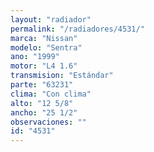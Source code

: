 ```yaml
---
layout: "radiador"
permalink: "/radiadores/4531/"
marca: "Nissan"
modelo: "Sentra"
ano: "1999"
motor: "L4 1.6"
transmision: "Estándar"
parte: "63231"
clima: "Con clima"
alto: "12 5/8"
ancho: "25 1/2"
observaciones: ""
id: "4531"
---
```


